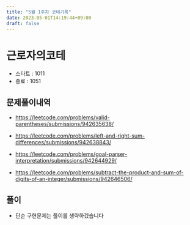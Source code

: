 ```yaml
---
title: "5월 1주차 코테기록"
date: 2023-05-01T14:19:44+09:00
draft: false
---
```


# 근로자의코테

- 스타트 : 1011
- 종료 : 1051

## 문제풀이내역

- https://leetcode.com/problems/valid-parentheses/submissions/942635638/

- https://leetcode.com/problems/left-and-right-sum-differences/submissions/942638843/

- https://leetcode.com/problems/goal-parser-interpretation/submissions/942644929/

- https://leetcode.com/problems/subtract-the-product-and-sum-of-digits-of-an-integer/submissions/942646506/

## 풀이

- 단순 구현문제는 풀이를 생략하겠습니다
